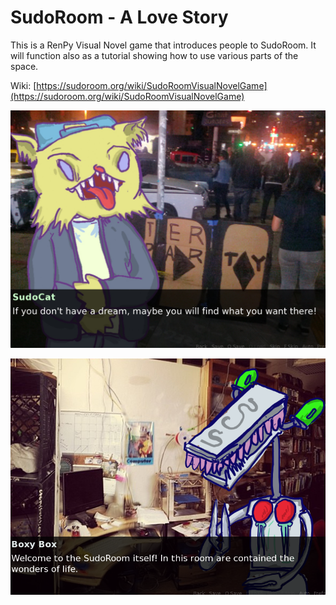 # SudoRoom - A Love Story

This is a RenPy Visual Novel game that introduces people to SudoRoom.
It will function also as a tutorial showing how to use various parts of the space.

Wiki: [https://sudoroom.org/wiki/SudoRoomVisualNovelGame](https://sudoroom.org/wiki/SudoRoomVisualNovelGame)

![Sudoroom cat dream](images/screenshots/dream.jpg)

![SudoRoom Cat](images/screenshots/image3.png)


